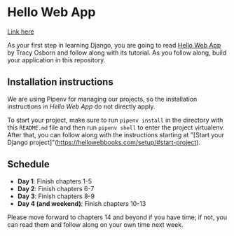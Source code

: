 # Hello Web App

[Link here](https://hello-web-app-momentum.herokuapp.com/)

As your first step in learning Django, you are going to read [Hello Web App](https://hellowebbooks.com/learn-django/) by Tracy Osborn and follow along with its tutorial. As you follow along, build your application in this repository.

## Installation instructions

We are using Pipenv for managing our projects, so the installation instructions in _Hello Web App_ do not directly apply.

To start your project, make sure to run `pipenv install` in the directory with this `README.md` file and then run `pipenv shell` to enter the project virtualenv. After that, you can follow along with the instructions starting at "[Start your Django project]"(https://hellowebbooks.com/setup/#start-project).

## Schedule

- **Day 1**: Finish chapters 1-5
- **Day 2**: Finish chapters 6-7
- **Day 3**: Finish chapters 8-9
- **Day 4 (and weekend)**: Finish chapters 10-13

Please move forward to chapters 14 and beyond if you have time; if not, you can read them and follow along on your own time next week.
